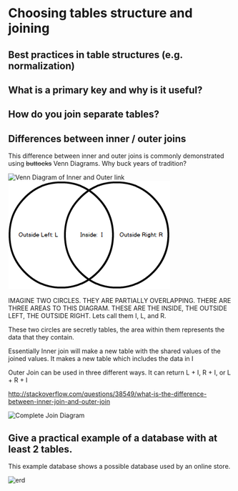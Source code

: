 # Choosing tables structure and joining

## Best practices in table structures (e.g. normalization)

## What is a primary key and why is it useful?

## How do you join separate tables?

## Differences between inner / outer joins

This difference between inner and outer joins is commonly demonstrated using ~~buttocks~~ Venn Diagrams.
Why buck years of tradition?

![Venn Diagram of Inner and Outer link](/images/inout.png)
![alt text](images/inout.png)


IMAGINE TWO CIRCLES. THEY ARE PARTIALLY OVERLAPPING. THERE ARE THREE AREAS TO THIS DIAGRAM. THESE ARE THE INSIDE, THE OUTSIDE LEFT, THE OUTSIDE RIGHT. Lets call them I, L, and R.

These two circles are secretly tables, the area within them represents the data that they contain.

Essentially Inner join will make a new table with the shared values of the joined values. It makes a new table which includes the data in I

Outer Join can be used in three different ways.
It can return L + I, R + I, or   L + R + I

http://stackoverflow.com/questions/38549/what-is-the-difference-between-inner-join-and-outer-join

![Complete Join Diagram]('/images/vens.png')


## Give a practical example of a database with at least 2 tables.

This example database shows a possible database used by an online store.

![erd]('/images/sql-model.jpg')
